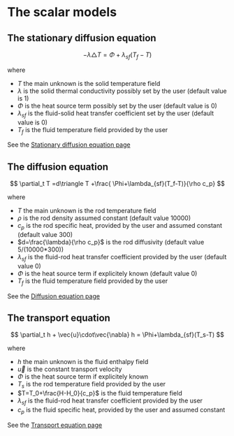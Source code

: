The scalar models
=================

The stationary diffusion equation
---------------------------------

$$
 -\lambda\triangle T = \Phi+\lambda_{sf}(T_f-T)
$$

where
- $T$ the main unknown is the solid temperature field
- $\lambda$ is the solid thermal conductivity possibly set by the user (default value is 1)
- $\Phi$ is the heat source term possibly set by the user (default value is 0)
- $\lambda_{sf}$ is the fluid-solid heat transfer coefficient set by the user (default value is 0)
- $T_f$ is the fluid temperature field provided by the user

See the [Stationary diffusion equation page](StationaryDiffusionEq.md)

The diffusion equation	
----------------------

$$
 \partial_t T =d\triangle T +\frac{ \Phi+\lambda_{sf}(T_f-T)}{\rho c_p}
$$

where
- $T$ the main unknown is the rod temperature field
- $\rho$ is the rod density assumed constant (default value 10000)
- $c_p$ is the rod specific heat, provided by the user and assumed constant (default value 300)
- $d=\frac{\lambda}{\rho c_p}$ is the rod diffusivity  (default value 5/(10000*300))
- $\lambda_{sf}$ is the fluid-rod heat transfer coefficient provided by the user (default value 0)
- $\Phi$ is the heat source term if explicitely known (default value 0)
- $T_f$ is the fluid temperature field provided by the user

See the [Diffusion equation page](DiffusionEq.md)

The transport equation	
----------------------
 
$$
 \partial_t h + \vec{u}\cdot\vec{\nabla} h = \Phi+\lambda_{sf}(T_s-T)
$$

where

- $h$ the main unknown is the fluid enthalpy field
- $\vec{u}$ is the constant transport velocity
- $\Phi$ is the heat source term if explicitely known
- $T_s$ is the rod temperature field provided by the user
- $T=T_0+\frac{H-H_0}{c_p}$ is the fluid temperature field
- $\lambda_{sf}$ is the fluid-rod heat transfer coefficient provided by the user
- $c_p$ is the fluid specific heat, provided by the user and assumed constant

See the [Transport equation page](TransportEq.md)



